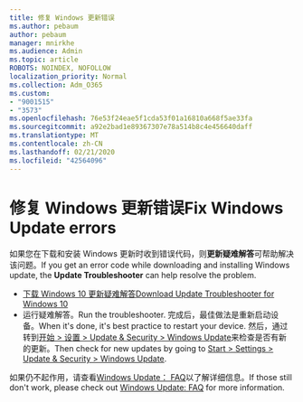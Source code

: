```yaml
---
title: 修复 Windows 更新错误
ms.author: pebaum
author: pebaum
manager: mnirkhe
ms.audience: Admin
ms.topic: article
ROBOTS: NOINDEX, NOFOLLOW
localization_priority: Normal
ms.collection: Adm_O365
ms.custom:
- "9001515"
- "3573"
ms.openlocfilehash: 76e53f24eae5f1cda53f01a16810a668f5ae33fa
ms.sourcegitcommit: a92e2bad1e89367307e78a514b8c4e456640daff
ms.translationtype: MT
ms.contentlocale: zh-CN
ms.lasthandoff: 02/21/2020
ms.locfileid: "42564096"
---
```

# <a name="fix-windows-update-errors"></a><span data-ttu-id="789dd-102">修复 Windows 更新错误</span><span class="sxs-lookup"><span data-stu-id="789dd-102">Fix Windows Update errors</span></span>

<span data-ttu-id="789dd-103">如果您在下载和安装 Windows 更新时收到错误代码，则**更新疑难解答**可帮助解决该问题。</span><span class="sxs-lookup"><span data-stu-id="789dd-103">If you get an error code while downloading and installing Windows update, the **Update Troubleshooter** can help resolve the problem.</span></span>

- [<span data-ttu-id="789dd-104">下载 Windows 10 更新疑难解答</span><span class="sxs-lookup"><span data-stu-id="789dd-104">Download Update Troubleshooter for Windows 10</span></span>](https://support.microsoft.com/en-us/help/4027322/windows-update-troubleshooter)
- <span data-ttu-id="789dd-105">运行疑难解答。</span><span class="sxs-lookup"><span data-stu-id="789dd-105">Run the troubleshooter.</span></span> <span data-ttu-id="789dd-106">完成后，最佳做法是重新启动设备。</span><span class="sxs-lookup"><span data-stu-id="789dd-106">When it's done, it's best practice to restart your device.</span></span> <span data-ttu-id="789dd-107">然后，通过转到[开始 > 设置 > Update & Security > Windows Update](ms-settings:windowsupdate)来检查是否有新的更新。</span><span class="sxs-lookup"><span data-stu-id="789dd-107">Then check for new updates by going to [Start > Settings > Update & Security > Windows Update](ms-settings:windowsupdate).</span></span>

<span data-ttu-id="789dd-108">如果仍不起作用，请查看[Windows Update： FAQ](https://support.microsoft.com/help/12373/windows-update-faq)以了解详细信息。</span><span class="sxs-lookup"><span data-stu-id="789dd-108">If those still don't work, please check out [Windows Update: FAQ](https://support.microsoft.com/help/12373/windows-update-faq) for more information.</span></span>
